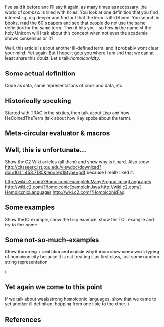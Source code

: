 I've said it before and I'll say it again, as many times as necessary: the world of *compsci* is filled with holes. You look at one definition that you find interesting, dig deeper and find out that the term is ill-defined. You search in books, read the 60's papers and see that people do not use the same definition for the same term. Then it hits you - so how in the name of the holy Unicorn will I talk about this concept when not even the academia shows consensus on it? 

Well, this article is about another ill-defined term, and it probably wont clear your mind. Yet again. But I hope it gets you where I am and that we can at least share this doubt. Let's talk *homoiconicity*.

## Some actual definition

Code as data, same representations of code and data, etc

## Historically speaking

Started with TRAC in the sixties, then talk about Lisp and how HeCoinedTheTerm (talk about how Kay spoke about the term).

## Meta-circular evaluator & macros

## Well, this is unfortunate...

Show the C2 Wiki articles (all them) and show why is it hard. Also show http://citeseerx.ist.psu.edu/viewdoc/download?doi=10.1.1.453.7185&rep=rep1&type=pdf because I really liked it.

http://wiki.c2.com/?HomoiconicExampleInManyProgrammingLanguages
http://wiki.c2.com/?HomoiconicExampleInJava
http://wiki.c2.com/?HomoiconicLanguages
http://wiki.c2.com/?HomoiconicFaq

## Some examples

Show the IO example, show the Lisp example, show the TCL example and try to find some 

## Some not-so-much-examples

Show the string + eval idea and explain why it does show some weak typing of homoiconicity because it is not treating it as first class, just some random string representation

(
## Yet again we come to this point

If we talk about weak/strong homoiconic languages, show that we came to yet another ill definition, hopping from one hole to the other.
)

## References
